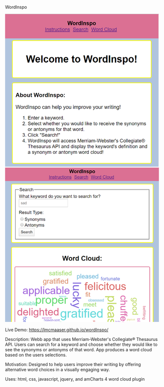 WordInspo

![First screenshot of WordInspo](screenshots/wordInspoScreenShot1.png)
![Second screenshot of WordInspo](screenshots/wordInspoScreenShot2.png)

Live Demo: https://lmcmaaser.github.io/wordInspo/

Description:
  Webb app that uses Merriam-Webster's Collegiate® Thesaurus API. 
  Users can search for a keyword and choose whether they would like to see the synonyms or antonyms of that word.
  App produces a word cloud based on the users selections.
  
 Motivation:
  Designed to help users improve their writing by offering alternative word choices in a visually engaging way.  

Uses: html, css, javascript, jquery, and amCharts 4 word cloud plugin
